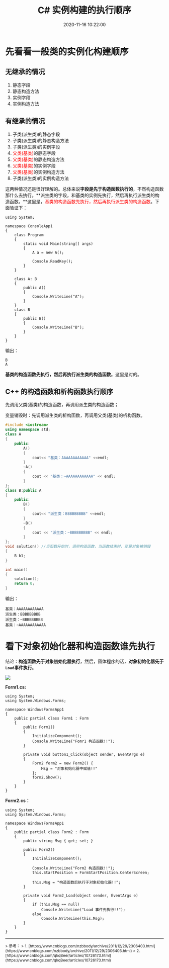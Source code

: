 ﻿---
title: C# 实例构建的执行顺序
mathjax: false
date: 2020-11-16 10:22:00
tags: C#
categories: 编程爱好
---

# 先看看一般类的实例化构建顺序

## 无继承的情况

1. 静态字段
2. 静态构造方法
3. 实例字段
4. 实例构造方法

## 有继承的情况

1. 子类(派生类)的静态字段
2. 子类(派生类)的静态构造方法
3. 子类(派生类)的实例字段
4. <span style="color:red">父类(基类)</span>的静态字段
5. <span style="color:red">父类(基类)</span>的静态构造方法
6. <span style="color:red">父类(基类)</span>的实例字段
7. <span style="color:red">父类(基类)</span>的实例构造方法
8. 子类(派生类)的实例构造方法

这两种情况还是很好理解的。总体来说**字段是先于构造函数执行的**，不然构造函数那什么去执行。**派生类的字段，和基类的实例先执行，然后再执行派生类的构造函数。**这里是，<span style="color:red">基类的构造函数先执行，然后再执行派生类的构造函数</span>。下面验证下：

``` CSharp
using System;

namespace ConsoleApp1
{
    class Program
    {
        static void Main(string[] args)
        {
            A a = new A();

            Console.ReadKey();
        }
    }

    class A: B
    {
        public A()
        {
            Console.WriteLine("A");
        }
    }
    class B
    {
        public B()
        {
            Console.WriteLine("B");
        }
    }
}
```
输出：

``` 
B
A
```

**基类的构造函数先执行，然后再执行派生类的构造函数**。这里是对的。

## C++ 的构造函数和析构函数执行顺序

先调用父类(基类)的构造函数，再调用派生类的构造函数；

变量销毁时：先调用派生类的析构函数，再调用父类(基类)的析构函数。

```cpp
#include <iostream>
using namespace std;
class A
{
    public:
        A()
        {
            cout<< "基类：AAAAAAAAAAAA" <<endl;
        }
        ~A()
        {
            cout << "基类：~AAAAAAAAAAAA" << endl;
        }  
};
class B:public A
{
    public:
        B()
        {
            cout<< "派生类：BBBBBBBBB" <<endl;
        }
        ~B()
        {
            cout << "派生类：~BBBBBBBBB" << endl;
        }
};
void solution() //当函数开始时，调用构造函数，当函数结束时，变量对象被销毁
{
    B b1;
}

int main()
{  
    solution();
    return 0;
}
```

输出：

```
基类：AAAAAAAAAAAA
派生类：BBBBBBBBB
派生类：~BBBBBBBBB
基类：~AAAAAAAAAAAA
```

# 看下对象初始化器和构造函数谁先执行

结论：**构造函数先于对象初始化器执行**，然后，窗体程序的话，**对象初始化器先于`Load`事件执行**。

![](http://image.huvjie.com/201116N03_img01.jpg)

**Form1.cs:**

```CSharp
using System;
using System.Windows.Forms;

namespace WindowsFormsApp1
{
    public partial class Form1 : Form
    {
        public Form1()
        {
            InitializeComponent();
            Console.WriteLine("Fomr1 构造函数!!");
        }

        private void button1_Click(object sender, EventArgs e)
        {
            Form2 form2 = new Form2() {
                Msg = "对象初始化器中赋值!!"
            };
            form2.Show();
        }
    }
}
```

**Form2.cs：**

```CSharp
using System;
using System.Windows.Forms;

namespace WindowsFormsApp1
{
    public partial class Form2 : Form
    {
        public string Msg { get; set; }

        public Form2()
        {
            InitializeComponent();

            Console.WriteLine("Form2 构造函数!!");
            this.StartPosition = FormStartPosition.CenterScreen;

            this.Msg = "构造函数后执行于对象初始化器!!";
        }

        private void Form2_Load(object sender, EventArgs e)
        {
            if (this.Msg == null)
                Console.WriteLine("Load 事件先执行!!");
            else
                Console.WriteLine(this.Msg);
        }
    }
}

```

---

<div style="font-size:12px">
> 参考：  
> 1. [https://www.cnblogs.com/nzbbody/archive/2011/12/29/2306403.html](https://www.cnblogs.com/nzbbody/archive/2011/12/29/2306403.html)    
> 2. [https://www.cnblogs.com/qkqBeer/articles/10726173.html](https://www.cnblogs.com/qkqBeer/articles/10726173.html)    
</div>
